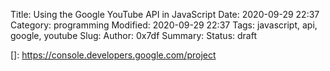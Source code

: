 Title: Using the Google YouTube API in JavaScript
Date: 2020-09-29 22:37
Category: programming 
Modified: 2020-09-29 22:37
Tags: javascript, api, google, youtube
Slug: 
Author: 0x7df
Summary: 
Status: draft

[]: https://console.developers.google.com/project
